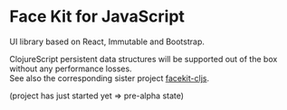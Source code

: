 # Face Kit for JavaScript

UI library based on React, Immutable and Bootstrap.

ClojureScript persistent data structures will be supported out of the box without any performance losses.<br/>
See also the corresponding sister project [facekit-cljs](https://github.com/ralf-o/facekit-cljs).

(project has just started yet => pre-alpha state)
